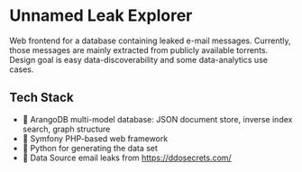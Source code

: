 # Unnamed Leak Explorer

Web frontend for a database containing leaked e-mail messages. Currently, those messages are mainly extracted from
publicly available torrents. Design goal is easy data-discoverability and some data-analytics use cases.

## Tech Stack

* 🥑 ArangoDB multi-model database: JSON document store, inverse index search, graph structure
* 🐘 Symfony PHP-based web framework
* 🐍 Python for generating the data set
* 💽 Data Source email leaks from https://ddosecrets.com/
